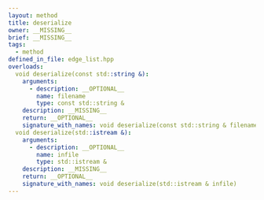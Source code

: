 ```yaml
---
layout: method
title: deserialize
owner: __MISSING__
brief: __MISSING__
tags:
  - method
defined_in_file: edge_list.hpp
overloads:
  void deserialize(const std::string &):
    arguments:
      - description: __OPTIONAL__
        name: filename
        type: const std::string &
    description: __MISSING__
    return: __OPTIONAL__
    signature_with_names: void deserialize(const std::string & filename)
  void deserialize(std::istream &):
    arguments:
      - description: __OPTIONAL__
        name: infile
        type: std::istream &
    description: __MISSING__
    return: __OPTIONAL__
    signature_with_names: void deserialize(std::istream & infile)
---
```

